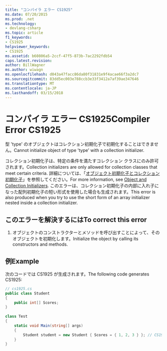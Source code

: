 ```yaml
---
title: "コンパイラ エラー CS1925"
ms.date: 07/20/2015
ms.prod: .net
ms.technology:
- devlang-csharp
ms.topic: article
f1_keywords:
- CS1925
helpviewer_keywords:
- CS1925
ms.assetid: b60806a5-2ccf-47f5-873b-7ac2292fdb54
caps.latest.revision: 
author: BillWagner
ms.author: wiwagn
ms.openlocfilehash: d043a47facc86da80f31831e9f4acae66f3a2dc7
ms.sourcegitcommit: 83dd5ec003e788ccb3e33f3412a7af39ae347646
ms.translationtype: MT
ms.contentlocale: ja-JP
ms.lasthandoff: 03/15/2018
---
```

# <a name="compiler-error-cs1925"></a><span data-ttu-id="7c395-102">コンパイラ エラー CS1925</span><span class="sxs-lookup"><span data-stu-id="7c395-102">Compiler Error CS1925</span></span>
<span data-ttu-id="7c395-103">型 'type' のオブジェクトはコレクション初期化子で初期化することはできません。</span><span class="sxs-lookup"><span data-stu-id="7c395-103">Cannot initialize object of type 'type' with a collection initializer.</span></span>  
  
 <span data-ttu-id="7c395-104">コレクション初期化子は、特定の条件を満たすコレクション クラスにのみ許可されます。</span><span class="sxs-lookup"><span data-stu-id="7c395-104">Collection initializers are only allowed for collection classes that meet certain criteria.</span></span> <span data-ttu-id="7c395-105">詳細については、「[オブジェクト初期化子とコレクション初期化子](../../csharp/programming-guide/classes-and-structs/object-and-collection-initializers.md)」を参照してください。</span><span class="sxs-lookup"><span data-stu-id="7c395-105">For more information, see [Object and Collection Initializers](../../csharp/programming-guide/classes-and-structs/object-and-collection-initializers.md).</span></span> <span data-ttu-id="7c395-106">このエラーは、コレクション初期化子の内部に入れ子になった配列初期化子の短い形式を使用した場合も生成されます。</span><span class="sxs-lookup"><span data-stu-id="7c395-106">This error is also produced when you try to use the short form of an array initializer nested inside a collection initializer.</span></span>  
  
## <a name="to-correct-this-error"></a><span data-ttu-id="7c395-107">このエラーを解決するには</span><span class="sxs-lookup"><span data-stu-id="7c395-107">To correct this error</span></span>  
  
1.  <span data-ttu-id="7c395-108">オブジェクトのコンストラクターとメソッドを呼び出すことによって、そのオブジェクトを初期化します。</span><span class="sxs-lookup"><span data-stu-id="7c395-108">Initialize the object by calling its constructors and methods.</span></span>  
  
## <a name="example"></a><span data-ttu-id="7c395-109">例</span><span class="sxs-lookup"><span data-stu-id="7c395-109">Example</span></span>  
 <span data-ttu-id="7c395-110">次のコードでは CS1925 が生成されます。</span><span class="sxs-lookup"><span data-stu-id="7c395-110">The following code generates CS1925:</span></span>  
  
```csharp  
// cs1925.cs  
public class Student  
{  
    public int[] Scores;  
}  
  
class Test  
{  
    static void Main(string[] args)  
    {  
        Student student = new Student { Scores = { 1, 2, 3 } }; // CS1925  
    }  
}  
```
